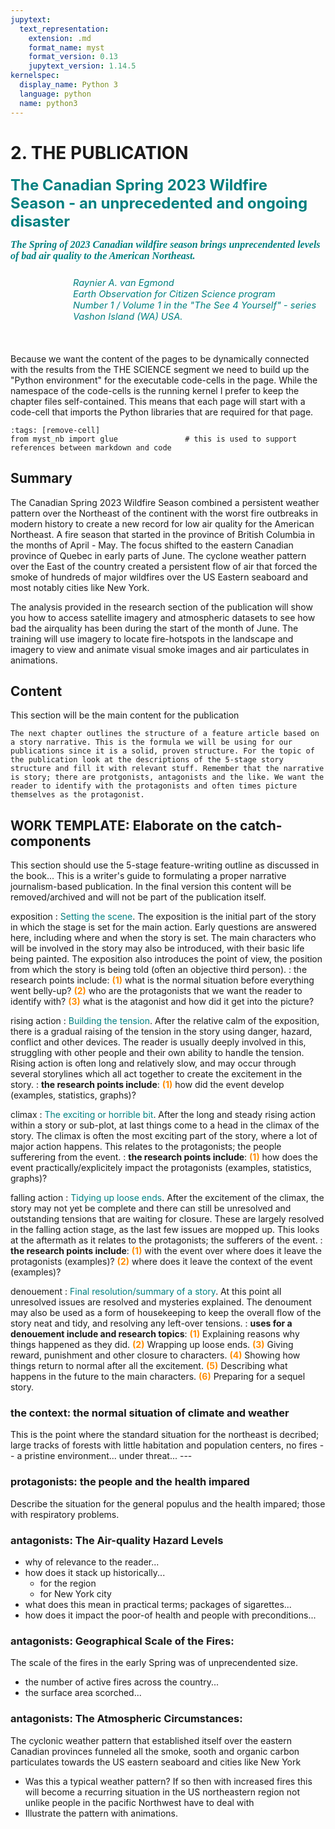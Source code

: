 ```yaml
---
jupytext:
  text_representation:
    extension: .md
    format_name: myst
    format_version: 0.13
    jupytext_version: 1.14.5
kernelspec:
  display_name: Python 3
  language: python
  name: python3
---
```


# 2. THE PUBLICATION

<div style="margin-top:20px;">
<span style="font-size:18pt; color:teal;font-weight:bold;">The Canadian Spring 2023 Wildfire Season - an unprecedented and ongoing disaster</span>
</div>
    
<span style="font-size:12pt; font-weight:bold; color:teal; font-style:italic; font-family:serif;">The Spring of 2023 Canadian wildfire season brings unprecendented levels of bad air quality to the American Northeast.</span> 
    
<div style="font-style:italic;color:teal;font-size:11pt;margin-top:25px;margin-bottom:50px">
    <div style="margin-left:100px">
    Raynier A. van Egmond<br>
    Earth Observation for Citizen Science program<br>
    Number 1 / Volume 1 in the "The See 4 Yourself" - series<br>
    Vashon Island (WA) USA.<br>
    </div>
</div>

Because we want the content of the pages to be dynamically connected with the results from the THE SCIENCE segment we need to build up the "Python environment" for the executable code-cells in the page. While the namespace of the code-cells is the running kernel I prefer to keep the chapter files self-contained. This means that  each page will start with a code-cell that imports the Python libraries that are required for that page. 

```{code-cell}
:tags: [remove-cell]
from myst_nb import glue               # this is used to support references between markdown and code
```

## Summary

The Canadian Spring 2023 Wildfire Season combined a persistent weather pattern over the Northeast of the continent with the worst fire outbreaks in modern history to create a new record for low air quality for the American Northeast. A fire season that started in the province of British Columbia in the months of April - May. The focus shifted to the eastern Canadian province of Quebec in early parts of June. The cyclone weather pattern over the East of the country created a persistent flow of air that forced the smoke of hundreds of major wildfires over the US Eastern seaboard and most notably cities like New York.

The analysis provided in the research section of the publication will show you how to access satellite imagery and atmospheric datasets to see how bad the airquality has been during the start of the month of June. The training will use imagery to locate fire-hotspots in the landscape and imagery to view and animate visual smoke images and air particulates in animations.

## Content

This section will be the main content for the publication

```{admonition} **WRITER'S HINT**
The next chapter outlines the structure of a feature article based on a story narrative. This is the formula we will be using for our publications since it is a solid, proven structure. For the topic of the publication look at the descriptions of the 5-stage story structure and fill it with relevant stuff. Remember that the narrative is story; there are protgonists, antagonists and the like. We want the reader to identify with the protagonists and often times picture themselves as the protagonist. 
```

## WORK TEMPLATE: Elaborate on the catch-components

This section should use the 5-stage feature-writing outline as discussed in the book... This is a writer's guide to formulating a proper narrative journalism-based publication. In the final version this content will be removed/archived and will not be part of the publication itself.  

exposition
: <font color="teal">Setting the scene</font>. The exposition is the initial part of the story in which the stage is set for the main action. Early questions are answered here, including where and when the story is set. The main characters who will be involved in the story may also be introduced, with their basic life being painted. The exposition also introduces the point of view, the position from which the story is being told (often an objective third person).
: the research points include:
<font color="darkorange">**(1)**</font> what is the normal situation before everything went belly-up? 
<font color="darkorange">**(2)**</font> who are the protagonists that we want the reader to identify with? 
<font color="darkorange">**(3)**</font> what is the atagonist and how did it get into the picture?

rising action
: <font color="teal">Building the tension</font>. After the relative calm of the exposition, there is a gradual raising of the tension in the story using danger, hazard, conflict and other devices. The reader is usually deeply involved in this, struggling with other people and their own ability to handle the tension. Rising action is often long and relatively slow, and may occur through several storylines which all act together to create the excitement in the story.
: **the research points include**:
<font color="darkorange">**(1)**</font> how  did the event develop (examples, statistics, graphs)?

climax
: <font color="teal">The exciting or horrible bit</font>. After the long and steady rising action within a story or sub-plot, at last things come to a head in the climax of the story. The climax is often the most exciting part of the story, where a lot of major action happens. This relates to the protagonists; the people sufferering from the event.
: **the research points include**:
<font color="darkorange">**(1)**</font> how does the event practically/explicitely impact the protagonists (examples, statistics, graphs)? 

falling action
: <font color="teal">Tidying up loose ends</font>. After the excitement of the climax, the story may not yet be complete and there can still be unresolved and outstanding tensions that are waiting for closure. These are largely resolved in the falling action stage, as the last few issues are mopped up. This looks at the aftermath as it relates to the protagonists; the sufferers of the event.
: **the research points include**:
<font color="darkorange">**(1)**</font> with the event over where does it leave the protagonists (examples)? 
<font color="darkorange">**(2)**</font> where does it leave the context of the event (examples)? 

denouement
: <font color="teal">Final resolution/summary of a story</font>. At this point all unresolved issues are resolved and mysteries explained. The denoument may also be used as a form of housekeeping to keep the overall flow of the story neat and tidy, and resolving any left-over tensions.
: **uses for a denouement include and research topics**:
<font color="darkorange">**(1)**</font> Explaining reasons why things happened as they did.
<font color="darkorange">**(2)**</font> Wrapping up loose ends.
<font color="darkorange">**(3)**</font> Giving reward, punishment and other closure to characters.
<font color="darkorange">**(4)**</font> Showing how things return to normal after all the excitement.
<font color="darkorange">**(5)**</font> Describing what happens in the future to the main characters.
<font color="darkorange">**(6)**</font> Preparing for a sequel story.


### **the context**: the normal situation of climate and weather
This is the point where the standard situation for the northeast is decribed; large tracks of forests with little habitation and population centers, no fires -- a pristine environment... under threat... ---

### **protagonists**: the people and the health impared

Describe the situation for the general populus and the health impared; those with respiratory problems. 

### **antagonists**: The Air-quality Hazard Levels

* why of relevance to the reader...
* how does it stack up historically...
  * for the region
  * for New York city
* what does this mean in practical terms; packages of sigarettes...
* how does it impact the poor-of health and people with preconditions...


### **antagonists**: Geographical Scale of the Fires:

The scale of the fires in the early Spring was of unprecendented size.

* the number of active fires across the country...
* the surface area scorched...


### **antagonists**: The Atmospheric Circumstances:

The cyclonic weather pattern that established itself over the eastern Canadian provinces funneled all the smoke, sooth and organic carbon particulates towards the US eastern seaboard and cities like New York

* Was this a typical weather pattern? If so then with increased fires this will become a recurring situation in the US northeastern region not unlike people in the pacific Northwest have to deal with
* Illustrate the pattern with animations.

